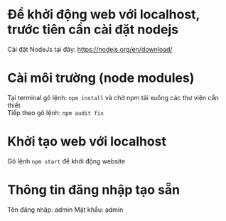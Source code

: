# Để khởi động web với localhost, trước tiên cần cài đặt nodejs

Cài đặt NodeJs tại đây:
<https://nodejs.org/en/download/>

# Cài môi trường (node modules)

Tại terminal gõ lệnh: `npm install` và chờ npm tải xuống các thư viện cần thiết  
Tiếp theo gõ lệnh: `npm audit fix`

# Khởi tạo web với localhost

Gõ lệnh `npm start` để khởi động website

# Thông tin đăng nhập tạo sẵn

Tên đăng nhập: admin
Mật khẩu: admin

